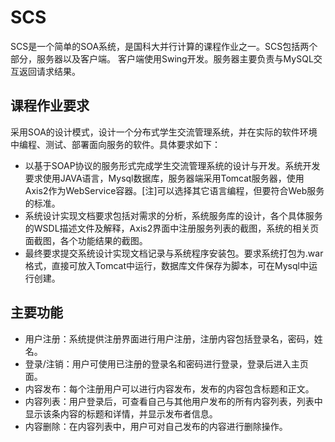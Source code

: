 # SCS
SCS是一个简单的SOA系统，是国科大并行计算的课程作业之一。SCS包括两个部分，服务器以及客户端。
客户端使用Swing开发。服务器主要负责与MySQL交互返回请求结果。
## 课程作业要求
采用SOA的设计模式，设计一个分布式学生交流管理系统，并在实际的软件环境中编程、测试、部署面向服务的软件。具体要求如下：
 - 以基于SOAP协议的服务形式完成学生交流管理系统的设计与开发。系统开发要求使用JAVA语言，Mysql数据库，服务器端采用Tomcat服务器，使用Axis2作为WebService容器。[注]可以选择其它语言编程，但要符合Web服务的标准。
 - 系统设计实现文档要求包括对需求的分析，系统服务库的设计，各个具体服务的WSDL描述文件及解释，Axis2界面中注册服务列表的截图，系统的相关页面截图，各个功能结果的截图。
 - 最终要求提交系统设计实现文档记录与系统程序安装包。要求系统打包为.war格式，直接可放入Tomcat中运行，数据库文件保存为脚本，可在Mysql中运行创建。

## 主要功能
 - 用户注册：系统提供注册界面进行用户注册，注册内容包括登录名，密码，姓名。
 - 登录/注销：用户可使用已注册的登录名和密码进行登录，登录后进入主页面。
 - 内容发布：每个注册用户可以进行内容发布，发布的内容包含标题和正文。
 - 内容列表：用户登录后，可查看自己与其他用户发布的所有内容列表，列表中显示该条内容的标题和详情，并显示发布者信息。
 - 内容删除：在内容列表中，用户可对自己发布的内容进行删除操作。
